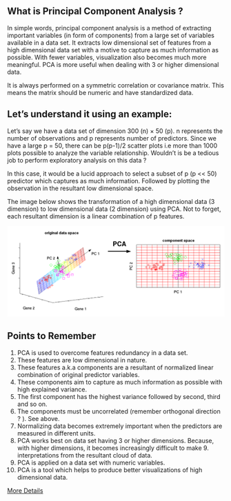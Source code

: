 ## What is Principal Component Analysis ?
In simple words, principal component analysis is a method of extracting important variables (in form of components) from a large set of variables available in a data set. It extracts low dimensional set of features from a high dimensional data set with a motive to capture as much information as possible. With fewer variables, visualization also becomes much more meaningful. PCA is more useful when dealing with 3 or higher dimensional data.

It is always performed on a symmetric correlation or covariance matrix. This means the matrix should be numeric and have standardized data.

## Let’s understand it using an example:

Let’s say we have a data set of dimension 300 (n) × 50 (p). n represents the number of observations and p represents number of predictors. Since we have a large p = 50, there can be p(p-1)/2 scatter plots i.e more than 1000 plots possible to analyze the variable relationship. Wouldn’t is be a tedious job to perform exploratory analysis on this data ?

In this case, it would be a lucid approach to select a subset of p (p << 50) predictor which captures as much information. Followed by plotting the observation in the resultant low dimensional space.

The image below shows the transformation of a high dimensional data (3 dimension) to low dimensional data (2 dimension) using PCA. Not to forget, each resultant dimension is a linear combination of p features.

![](https://github.com/navjotsingh151/Statistics-Work/blob/master/PCA/PCA_image.PNG)

## Points to Remember
1. PCA is used to overcome features redundancy in a data set.
2. These features are low dimensional in nature.
3. These features a.k.a components are a resultant of normalized linear combination of original predictor variables.
4. These components aim to capture as much information as possible with high explained variance.
5. The first component has the highest variance followed by second, third and so on.
6. The components must be uncorrelated (remember orthogonal direction ? ). See above.
7. Normalizing data becomes extremely important when the predictors are measured in different units.
8. PCA works best on data set having 3 or higher dimensions. Because, with higher dimensions, it becomes increasingly difficult to make 9. interpretations from the resultant cloud of data.
9. PCA is applied on a data set with numeric variables.
10. PCA is a tool which helps to produce better visualizations of high dimensional data.

[More Details](https://www.analyticsvidhya.com/blog/2016/03/practical-guide-principal-component-analysis-python/)
